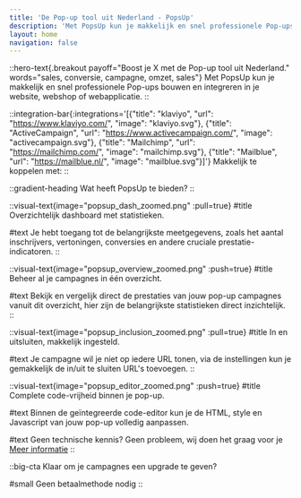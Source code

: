 ```yaml
---
title: 'De Pop-up tool uit Nederland - PopsUp'
description: 'Met PopsUp kun je makkelijk en snel professionele Pop-ups bouwen en integreren in je website, webshop of webapplicatie.'
layout: home
navigation: false
---
```


::hero-text{.breakout payoff="Boost je X met de Pop-up tool uit Nederland." words="sales, conversie, campagne, omzet, sales"}
Met PopsUp kun je makkelijk en snel professionele Pop-ups bouwen en integreren in je website, webshop of webapplicatie.
::

::integration-bar{:integrations='[{"title": "klaviyo", "url": "https://www.klaviyo.com/", "image": "klaviyo.svg"}, {"title": "ActiveCampaign", "url": "https://www.activecampaign.com/", "image": "activecampaign.svg"}, {"title": "Mailchimp", "url": "https://mailchimp.com/", "image": "mailchimp.svg"}, {"title": "Mailblue", "url": "https://mailblue.nl/", "image": "mailblue.svg"}]'}
Makkelijk te koppelen met:
::

::gradient-heading
Wat heeft PopsUp te bieden?
::

::visual-text{image="popsup_dash_zoomed.png" :pull=true}
#title
Overzichtelijk dashboard met statistieken.

#text
Je hebt toegang tot de belangrijkste meetgegevens, zoals het aantal inschrijvers, vertoningen, conversies en andere cruciale prestatie-indicatoren.
::

::visual-text{image="popsup_overview_zoomed.png" :push=true}
#title
Beheer al je campagnes in één overzicht.

#text
Bekijk en vergelijk direct de prestaties van jouw pop-up campagnes vanuit dit overzicht, hier zijn de belangrijkste statistieken direct inzichtelijk.
::

::visual-text{image="popsup_inclusion_zoomed.png" :pull=true}
#title
In en uitsluiten, makkelijk ingesteld.

#text
Je campagne wil je niet op iedere URL tonen, via de instellingen kun je gemakkelijk de in/uit te sluiten URL's toevoegen.
::

::visual-text{image="popsup_editor_zoomed.png" :push=true}
#title
Complete code-vrijheid binnen je pop-up.

#text
Binnen de geïntegreerde code-editor kun je de HTML, style en Javascript van jouw pop-up volledig aanpassen.

#text
Geen technische kennis? Geen probleem, wij doen het graag voor je [Meer informatie](mailto:info@popsup.nl)
::

::big-cta
Klaar om je campagnes een upgrade te geven?

#small
Geen betaalmethode nodig
::
